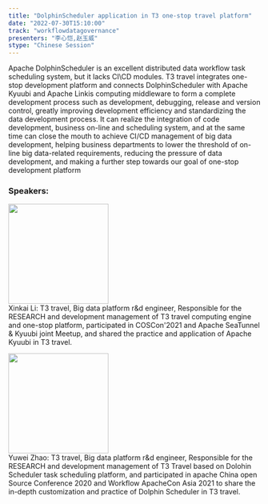 ```yaml
---
title: "DolphinScheduler application in T3 one-stop travel platform"
date: "2022-07-30T15:10:00"
track: "workflowdatagovernance"
presenters: "李心恺,赵玉威"
stype: "Chinese Session"
---
```

Apache DolphinScheduler is an excellent distributed data workflow task scheduling system, but it lacks CI\CD modules. T3 travel integrates one-stop development platform and connects DolphinScheduler with Apache Kyuubi and Apache Linkis computing middleware to form a complete development process such as development, debugging, release and version control, greatly improving development efficiency and standardizing the data development process. It can realize the integration of code development, business on-line and scheduling system, and at the same time can close the mouth to achieve CI/CD management of big data development, helping business departments to lower the threshold of on-line big data-related requirements, reducing the pressure of data development, and making a further step towards our goal of one-stop development platform
 ### Speakers: 
 <img src="images/speaker/1013.png" width="200" /><br>Xinkai Li: T3 travel, Big data platform r&d engineer, Responsible for the RESEARCH and development management of T3 travel computing engine and one-stop platform, participated in COSCon'2021 and Apache SeaTunnel & Kyuubi joint Meetup, and shared the practice and application of Apache Kyuubi in T3 travel.

 <img src="images/speaker/1013_2.png" width="200" /><br>Yuwei Zhao: T3 travel, Big data platform r&d engineer, Responsible for the RESEARCH and development management of T3 Travel based on Dolohin Scheduler task scheduling platform, and participated in apache China open Source Conference 2020 and Workflow ApacheCon Asia 2021 to share the in-depth customization and practice of Dolphin Scheduler in T3 travel.

 